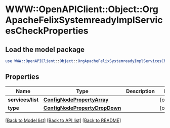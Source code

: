 # WWW::OpenAPIClient::Object::OrgApacheFelixSystemreadyImplServicesCheckProperties

## Load the model package
```perl
use WWW::OpenAPIClient::Object::OrgApacheFelixSystemreadyImplServicesCheckProperties;
```

## Properties
Name | Type | Description | Notes
------------ | ------------- | ------------- | -------------
**services/list** | [**ConfigNodePropertyArray**](ConfigNodePropertyArray.md) |  | [optional] 
**type** | [**ConfigNodePropertyDropDown**](ConfigNodePropertyDropDown.md) |  | [optional] 

[[Back to Model list]](../README.md#documentation-for-models) [[Back to API list]](../README.md#documentation-for-api-endpoints) [[Back to README]](../README.md)


